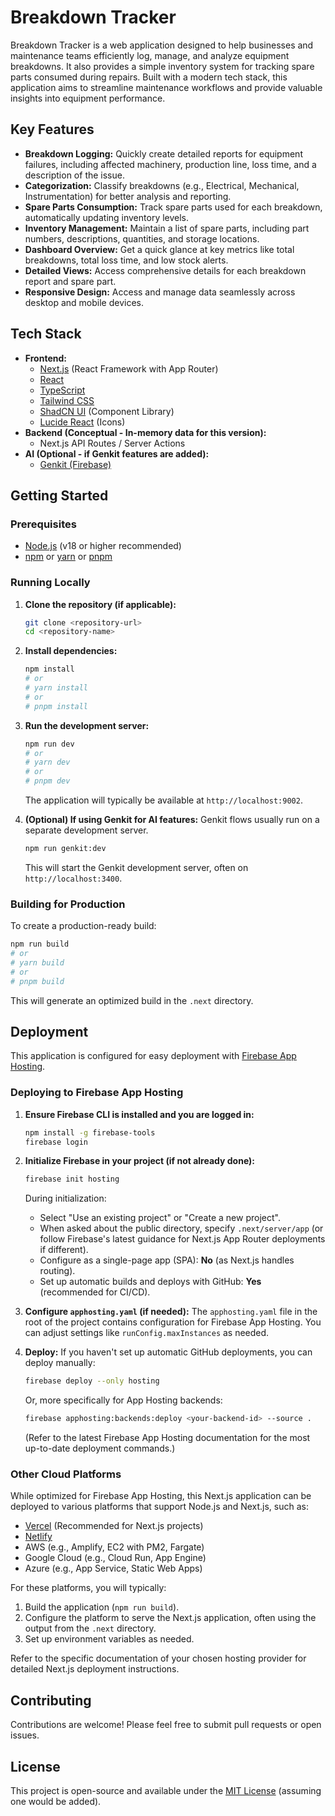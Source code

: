 
# Breakdown Tracker

Breakdown Tracker is a web application designed to help businesses and maintenance teams efficiently log, manage, and analyze equipment breakdowns. It also provides a simple inventory system for tracking spare parts consumed during repairs. Built with a modern tech stack, this application aims to streamline maintenance workflows and provide valuable insights into equipment performance.

## Key Features

*   **Breakdown Logging:** Quickly create detailed reports for equipment failures, including affected machinery, production line, loss time, and a description of the issue.
*   **Categorization:** Classify breakdowns (e.g., Electrical, Mechanical, Instrumentation) for better analysis and reporting.
*   **Spare Parts Consumption:** Track spare parts used for each breakdown, automatically updating inventory levels.
*   **Inventory Management:** Maintain a list of spare parts, including part numbers, descriptions, quantities, and storage locations.
*   **Dashboard Overview:** Get a quick glance at key metrics like total breakdowns, total loss time, and low stock alerts.
*   **Detailed Views:** Access comprehensive details for each breakdown report and spare part.
*   **Responsive Design:** Access and manage data seamlessly across desktop and mobile devices.

## Tech Stack

*   **Frontend:**
    *   [Next.js](https://nextjs.org/) (React Framework with App Router)
    *   [React](https://reactjs.org/)
    *   [TypeScript](https://www.typescriptlang.org/)
    *   [Tailwind CSS](https://tailwindcss.com/)
    *   [ShadCN UI](https://ui.shadcn.com/) (Component Library)
    *   [Lucide React](https://lucide.dev/) (Icons)
*   **Backend (Conceptual - In-memory data for this version):**
    *   Next.js API Routes / Server Actions
*   **AI (Optional - if Genkit features are added):**
    *   [Genkit (Firebase)](https://firebase.google.com/docs/genkit)

## Getting Started

### Prerequisites

*   [Node.js](https://nodejs.org/) (v18 or higher recommended)
*   [npm](https://www.npmjs.com/) or [yarn](https://yarnpkg.com/) or [pnpm](https://pnpm.io/)

### Running Locally

1.  **Clone the repository (if applicable):**
    ```bash
    git clone <repository-url>
    cd <repository-name>
    ```

2.  **Install dependencies:**
    ```bash
    npm install
    # or
    # yarn install
    # or
    # pnpm install
    ```

3.  **Run the development server:**
    ```bash
    npm run dev
    # or
    # yarn dev
    # or
    # pnpm dev
    ```
    The application will typically be available at `http://localhost:9002`.

4.  **(Optional) If using Genkit for AI features:**
    Genkit flows usually run on a separate development server.
    ```bash
    npm run genkit:dev
    ```
    This will start the Genkit development server, often on `http://localhost:3400`.

### Building for Production

To create a production-ready build:

```bash
npm run build
# or
# yarn build
# or
# pnpm build
```

This will generate an optimized build in the `.next` directory.

## Deployment

This application is configured for easy deployment with [Firebase App Hosting](https://firebase.google.com/docs/app-hosting).

### Deploying to Firebase App Hosting

1.  **Ensure Firebase CLI is installed and you are logged in:**
    ```bash
    npm install -g firebase-tools
    firebase login
    ```

2.  **Initialize Firebase in your project (if not already done):**
    ```bash
    firebase init hosting
    ```
    During initialization:
    *   Select "Use an existing project" or "Create a new project".
    *   When asked about the public directory, specify `.next/server/app` (or follow Firebase's latest guidance for Next.js App Router deployments if different).
    *   Configure as a single-page app (SPA): **No** (as Next.js handles routing).
    *   Set up automatic builds and deploys with GitHub: **Yes** (recommended for CI/CD).

3.  **Configure `apphosting.yaml` (if needed):**
    The `apphosting.yaml` file in the root of the project contains configuration for Firebase App Hosting. You can adjust settings like `runConfig.maxInstances` as needed.

4.  **Deploy:**
    If you haven't set up automatic GitHub deployments, you can deploy manually:
    ```bash
    firebase deploy --only hosting
    ```
    Or, more specifically for App Hosting backends:
    ```bash
    firebase apphosting:backends:deploy <your-backend-id> --source .
    ```
    (Refer to the latest Firebase App Hosting documentation for the most up-to-date deployment commands.)

### Other Cloud Platforms

While optimized for Firebase App Hosting, this Next.js application can be deployed to various platforms that support Node.js and Next.js, such as:

*   [Vercel](https://vercel.com/) (Recommended for Next.js projects)
*   [Netlify](https://www.netlify.com/)
*   AWS (e.g., Amplify, EC2 with PM2, Fargate)
*   Google Cloud (e.g., Cloud Run, App Engine)
*   Azure (e.g., App Service, Static Web Apps)

For these platforms, you will typically:
1.  Build the application (`npm run build`).
2.  Configure the platform to serve the Next.js application, often using the output from the `.next` directory.
3.  Set up environment variables as needed.

Refer to the specific documentation of your chosen hosting provider for detailed Next.js deployment instructions.

## Contributing

Contributions are welcome! Please feel free to submit pull requests or open issues.

## License

This project is open-source and available under the [MIT License](LICENSE.md) (assuming one would be added).
